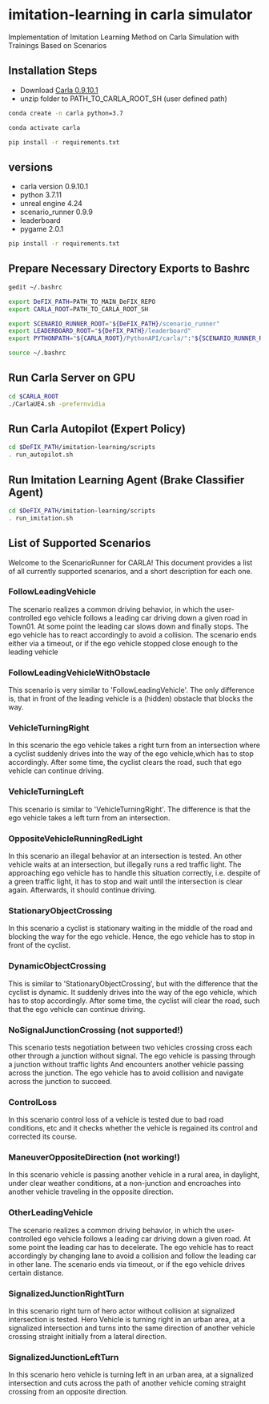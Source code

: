 # imitation-learning in carla simulator
Implementation of Imitation Learning Method on Carla Simulation with Trainings Based on Scenarios

## Installation Steps

* Download [Carla 0.9.10.1](https://carla-releases.s3.eu-west-3.amazonaws.com/Linux/CARLA_0.9.10.1.tar.gz)
* unzip folder to PATH_TO_CARLA_ROOT_SH (user defined path)

```sh
conda create -n carla python=3.7

conda activate carla

pip install -r requirements.txt
```

## versions
* carla version 0.9.10.1
* python 3.7.11
* unreal engine 4.24
* scenario_runner 0.9.9
* leaderboard
* pygame 2.0.1
<!--add pytorch version-->

```sh
pip install -r requirements.txt
```

## Prepare Necessary Directory Exports to Bashrc

```sh
gedit ~/.bashrc

export DeFIX_PATH=PATH_TO_MAIN_DeFIX_REPO
export CARLA_ROOT=PATH_TO_CARLA_ROOT_SH

export SCENARIO_RUNNER_ROOT="${DeFIX_PATH}/scenario_runner"
export LEADERBOARD_ROOT="${DeFIX_PATH}/leaderboard"
export PYTHONPATH="${CARLA_ROOT}/PythonAPI/carla/":"${SCENARIO_RUNNER_ROOT}":"${LEADERBOARD_ROOT}":"${CARLA_ROOT}/PythonAPI/carla/dist/carla-0.9.10-py3.7-linux-x86_64.egg":${PYTHONPATH}

source ~/.bashrc
```

## Run Carla Server on GPU
```sh
cd $CARLA_ROOT
./CarlaUE4.sh -prefernvidia
```

## Run Carla Autopilot (Expert Policy)
```sh
cd $DeFIX_PATH/imitation-learning/scripts
. run_autopilot.sh
```

## Run Imitation Learning Agent (Brake Classifier Agent)
```sh
cd $DeFIX_PATH/imitation-learning/scripts
. run_imitation.sh
```

## List of Supported Scenarios

Welcome to the ScenarioRunner for CARLA! This document provides a list of all
currently supported scenarios, and a short description for each one.

### FollowLeadingVehicle
The scenario realizes a common driving behavior, in which the user-controlled
ego vehicle follows a leading car driving down a given road in Town01. At some
point the leading car slows down and finally stops. The ego vehicle has to react
accordingly to avoid a collision. The scenario ends either via a timeout, or if
the ego vehicle stopped close enough to the leading vehicle

### FollowLeadingVehicleWithObstacle
This scenario is very similar to 'FollowLeadingVehicle'. The only difference is,
that in front of the leading vehicle is a (hidden) obstacle that blocks the way.

### VehicleTurningRight
In this scenario the ego vehicle takes a right turn from an intersection where
a cyclist suddenly drives into the way of the ego vehicle,which has to stop
accordingly. After some time, the cyclist clears the road, such that ego vehicle
can continue driving.

### VehicleTurningLeft
This scenario is similar to 'VehicleTurningRight'. The difference is that the ego
vehicle takes a left turn from an intersection.

### OppositeVehicleRunningRedLight
In this scenario an illegal behavior at an intersection is tested. An other
vehicle waits at an intersection, but illegally runs a red traffic light. The
approaching ego vehicle has to handle this situation correctly, i.e. despite of
a green traffic light, it has to stop and wait until the intersection is clear
again. Afterwards, it should continue driving.

### StationaryObjectCrossing
In this scenario a cyclist is stationary waiting in the middle of the road and
blocking the way for the ego vehicle. Hence, the ego vehicle has to stop in
front of the cyclist.

### DynamicObjectCrossing
This is similar to 'StationaryObjectCrossing', but with the difference that the
cyclist is dynamic. It suddenly drives into the way of the ego vehicle, which
has to stop accordingly. After some time, the cyclist will clear the road, such
that the ego vehicle can continue driving.

### NoSignalJunctionCrossing (not supported!)
This scenario tests negotiation between two vehicles crossing cross each other
through a junction without signal.
The ego vehicle is passing through a junction without traffic lights
And encounters another vehicle passing across the junction. The ego vehicle has
to avoid collision and navigate across the junction to succeed.

### ControlLoss
In this scenario control loss of a vehicle is tested due to bad road conditions, etc
and it checks whether the vehicle is regained its control and corrected its course.

### ManeuverOppositeDirection (not working!)
In this scenario vehicle is passing another vehicle in a rural area, in daylight, under clear
weather conditions, at a non-junction and encroaches into another
vehicle traveling in the opposite direction.

### OtherLeadingVehicle
The scenario realizes a common driving behavior, in which the user-controlled ego
vehicle follows a leading car driving down a given road.
At some point the leading car has to decelerate. The ego vehicle has to react
accordingly by changing lane to avoid a collision and follow the leading car in
other lane. The scenario ends via timeout, or if the ego vehicle drives certain
distance.

### SignalizedJunctionRightTurn
In this scenario right turn of hero actor without collision at signalized intersection
is tested. Hero Vehicle is turning right in an urban area, at a signalized intersection and
turns into the same direction of another vehicle crossing straight initially from
a lateral direction.

### SignalizedJunctionLeftTurn
In this scenario hero vehicle is turning left in an urban area,
at a signalized intersection and cuts across the path of another vehicle
coming straight crossing from an opposite direction.

<!--https://leaderboard.carla.org/scenarios/-->